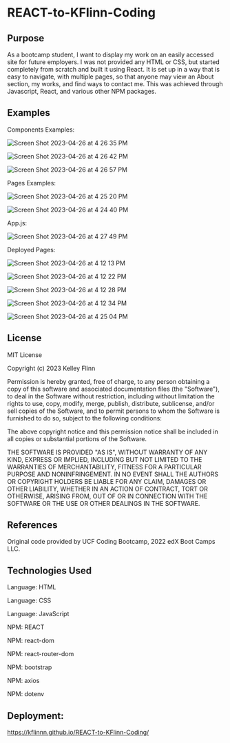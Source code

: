 # REACT-to-KFlinn-Coding

## Purpose

As a bootcamp student, I want to display my work on an easily accessed site for future employers. I was not provided any HTML or CSS, but started completely from scratch and built it using React. It is set up in a way that is easy to navigate, with multiple pages, so that anyone may view an About section, my works, and find ways to contact me. This was achieved through Javascript, React, and various other NPM packages. 

## Examples

Components Examples:

![Screen Shot 2023-04-26 at 4 26 35 PM](https://user-images.githubusercontent.com/116764540/234694479-86794a4f-c11e-4e58-809f-f1d1a71a4451.png)

![Screen Shot 2023-04-26 at 4 26 42 PM](https://user-images.githubusercontent.com/116764540/234694486-b6ea41bf-b835-4729-a4ef-9aad78ab9fe5.png)

![Screen Shot 2023-04-26 at 4 26 57 PM](https://user-images.githubusercontent.com/116764540/234694499-1b6bc03f-9a0d-43b7-b94d-c342d7efd1ea.png)

Pages Examples:

![Screen Shot 2023-04-26 at 4 25 20 PM](https://user-images.githubusercontent.com/116764540/234694162-5c684829-3ef9-499c-9ceb-90ac000cfc48.png)

![Screen Shot 2023-04-26 at 4 24 40 PM](https://user-images.githubusercontent.com/116764540/234694177-23b4fd2e-d695-427f-9030-57fa074be9b2.png)

App.js:

![Screen Shot 2023-04-26 at 4 27 49 PM](https://user-images.githubusercontent.com/116764540/234694692-cfcd0966-27f9-42ca-bef6-f73790d212bd.png)

Deployed Pages:

![Screen Shot 2023-04-26 at 4 12 13 PM](https://user-images.githubusercontent.com/116764540/234693052-190dc9e4-d8ac-45df-85ef-82d61c21863b.png)

![Screen Shot 2023-04-26 at 4 12 22 PM](https://user-images.githubusercontent.com/116764540/234693070-c225a8d7-fd66-447c-a514-5a4e738a22f3.png)

![Screen Shot 2023-04-26 at 4 12 28 PM](https://user-images.githubusercontent.com/116764540/234693082-fb8f147b-29fc-4b68-8254-8fdb3ae01fb3.png)

![Screen Shot 2023-04-26 at 4 12 34 PM](https://user-images.githubusercontent.com/116764540/234693095-95338918-2b16-46c6-bae6-fb47ba95c61e.png)

![Screen Shot 2023-04-26 at 4 25 04 PM](https://user-images.githubusercontent.com/116764540/234694114-4589ca73-a6e2-43a9-bfbc-3db13da2ff87.png)


## License

MIT License

Copyright (c) 2023 Kelley Flinn

Permission is hereby granted, free of charge, to any person obtaining a copy
of this software and associated documentation files (the "Software"), to deal
in the Software without restriction, including without limitation the rights
to use, copy, modify, merge, publish, distribute, sublicense, and/or sell
copies of the Software, and to permit persons to whom the Software is
furnished to do so, subject to the following conditions:

The above copyright notice and this permission notice shall be included in all
copies or substantial portions of the Software.

THE SOFTWARE IS PROVIDED "AS IS", WITHOUT WARRANTY OF ANY KIND, EXPRESS OR
IMPLIED, INCLUDING BUT NOT LIMITED TO THE WARRANTIES OF MERCHANTABILITY,
FITNESS FOR A PARTICULAR PURPOSE AND NONINFRINGEMENT. IN NO EVENT SHALL THE
AUTHORS OR COPYRIGHT HOLDERS BE LIABLE FOR ANY CLAIM, DAMAGES OR OTHER
LIABILITY, WHETHER IN AN ACTION OF CONTRACT, TORT OR OTHERWISE, ARISING FROM,
OUT OF OR IN CONNECTION WITH THE SOFTWARE OR THE USE OR OTHER DEALINGS IN THE
SOFTWARE.

## References

Original code provided by UCF Coding Bootcamp, 2022 edX Boot Camps LLC.

## Technologies Used
Language: HTML

Language: CSS

Language: JavaScript

NPM: REACT

NPM: react-dom

NPM: react-router-dom

NPM: bootstrap

NPM: axios

NPM: dotenv

## Deployment:
https://kflinnn.github.io/REACT-to-KFlinn-Coding/
